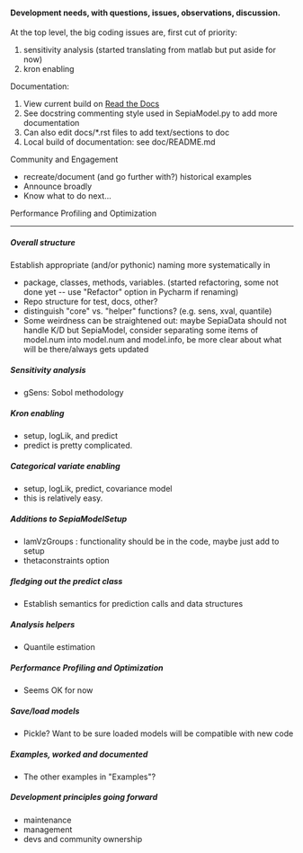 #### Development needs, with questions, issues, observations, discussion. 
At the top level, the big coding issues are, first cut of priority:
1. sensitivity analysis (started translating from matlab but put aside for now)
2. kron enabling

Documentation:
1. View current build on [Read the Docs](https://sepia-lanl.readthedocs.io/en/latest/)
2. See docstring commenting style used in SepiaModel.py to add more documentation
3. Can also edit docs/*.rst files to add text/sections to doc
4. Local build of documentation: see doc/README.md

Community and Engagement
- recreate/document (and go further with?) historical examples
- Announce broadly
- Know what to do next...

Performance Profiling and Optimization

---

##### Overall structure
Establish appropriate (and/or pythonic) naming more systematically in 
- package, classes, methods, variables. (started refactoring, some not done yet -- use "Refactor" option in Pycharm if renaming)
- Repo structure for test, docs, other? 
- distinguish "core" vs. "helper" functions? (e.g. sens, xval, quantile)
- Some weirdness can be straightened out: maybe SepiaData should not handle K/D but SepiaModel, consider separating
some items of model.num into model.num and model.info, be more clear about what will be there/always gets updated

##### Sensitivity analysis
- gSens: Sobol methodology

##### Kron enabling 
- setup, logLik, and predict
- predict is pretty complicated.

##### Categorical variate enabling
- setup, logLik, predict, covariance model
- this is relatively easy.

##### Additions to SepiaModelSetup
- lamVzGroups : functionality should be in the code, maybe just add to setup
- thetaconstraints option

##### fledging out the predict class
- Establish semantics for prediction calls and data structures

##### Analysis helpers
- Quantile estimation

##### Performance Profiling and Optimization
- Seems OK for now

##### Save/load models
- Pickle? Want to be sure loaded models will be compatible with new code

##### Examples, worked and documented 
- The other examples in "Examples"?

##### Development principles going forward
- maintenance
- management
- devs and community ownership


